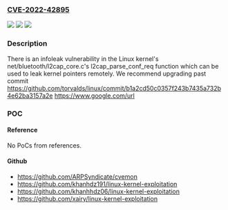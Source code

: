 ### [CVE-2022-42895](https://cve.mitre.org/cgi-bin/cvename.cgi?name=CVE-2022-42895)
![](https://img.shields.io/static/v1?label=Product&message=Linux%20Kernel&color=blue)
![](https://img.shields.io/static/v1?label=Version&message=%3D%203.0.0%20&color=brighgreen)
![](https://img.shields.io/static/v1?label=Vulnerability&message=CWE-824%20Access%20of%20Uninitialized%20Pointer&color=brighgreen)

### Description

There is an infoleak vulnerability in the Linux kernel's net/bluetooth/l2cap_core.c's l2cap_parse_conf_req function which can be used to leak kernel pointers remotely. We recommend upgrading past commit https://github.com/torvalds/linux/commit/b1a2cd50c0357f243b7435a732b4e62ba3157a2e https://www.google.com/url

### POC

#### Reference
No PoCs from references.

#### Github
- https://github.com/ARPSyndicate/cvemon
- https://github.com/khanhdz191/linux-kernel-exploitation
- https://github.com/khanhhdz06/linux-kernel-exploitation
- https://github.com/xairy/linux-kernel-exploitation

